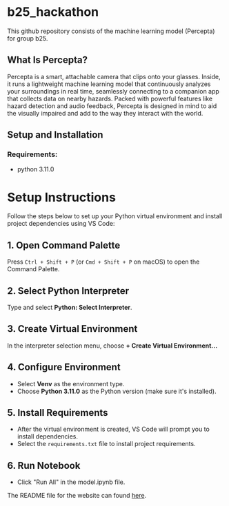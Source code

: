 # b25_hackathon

This github repository consists of the machine learning model (Percepta) for group b25.

## What Is Percepta?

Percepta is a smart, attachable camera that clips onto your glasses. Inside, it runs a lightweight machine learning model that continuously analyzes your surroundings in real time, seamlessly connecting to a companion app that collects data on nearby hazards. Packed with powerful features like hazard detection and audio feedback, Percepta is designed in mind to aid the visually impaired and add to the way they interact with the world.

## Setup and Installation

### Requirements:

- python 3.11.0

# Setup Instructions

Follow the steps below to set up your Python virtual environment and install project dependencies using VS Code:

## 1. Open Command Palette
Press `Ctrl + Shift + P` (or `Cmd + Shift + P` on macOS) to open the Command Palette.

## 2. Select Python Interpreter
Type and select **Python: Select Interpreter**.

## 3. Create Virtual Environment
In the interpreter selection menu, choose **+ Create Virtual Environment...**

## 4. Configure Environment
- Select **Venv** as the environment type.
- Choose **Python 3.11.0** as the Python version (make sure it's installed).

## 5. Install Requirements
- After the virtual environment is created, VS Code will prompt you to install dependencies.
- Select the `requirements.txt` file to install project requirements.

## 6. Run Notebook
- Click "Run All" in the model.ipynb file.

The README file for the website can found [here]("website/buildingblocs/README.md").

